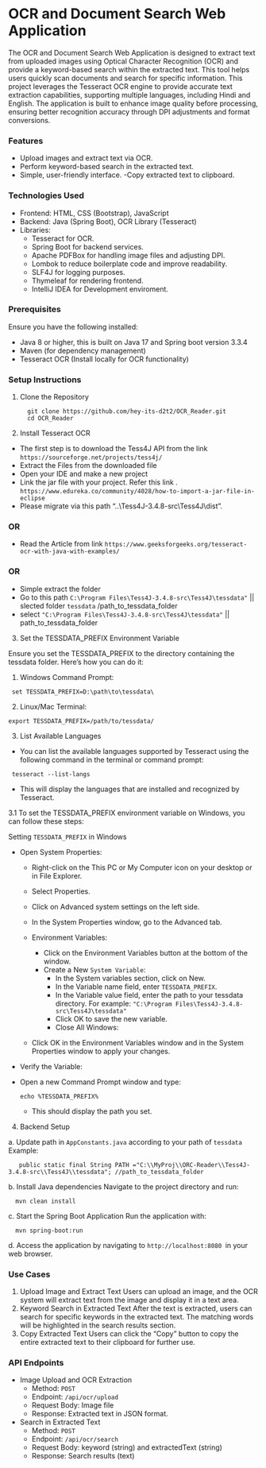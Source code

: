 # OCR and Document Search Web Application
The OCR and Document Search Web Application is designed to extract text from uploaded images using Optical Character Recognition (OCR) and provide a keyword-based search within the extracted text. This tool helps users quickly scan documents and search for specific information. This project leverages the Tesseract OCR engine to provide accurate text extraction capabilities, supporting multiple languages, including Hindi and English. The application is built to enhance image quality before processing, ensuring better recognition accuracy through DPI adjustments and format conversions.

### Features
- Upload images and extract text via OCR.
- Perform keyword-based search in the extracted text.
- Simple, user-friendly interface.
 -Copy extracted text to clipboard.
### Technologies Used
- Frontend: HTML, CSS (Bootstrap), JavaScript
- Backend: Java (Spring Boot), OCR Library (Tesseract)
- Libraries:
  - Tesseract for OCR.
  - Spring Boot for backend services.
  - Apache PDFBox for handling image files and adjusting DPI.
  - Lombok to reduce boilerplate code and improve readability.
  - SLF4J for logging purposes.
  - Thymeleaf for rendering frontend.
  - IntelliJ IDEA for Development enviroment.
### Prerequisites
Ensure you have the following installed:
- Java 8 or higher, this is built on Java 17 and Spring boot version 3.3.4
- Maven (for dependency management)
- Tesseract OCR (Install locally for OCR functionality)

### Setup Instructions

1. Clone the Repository

   ```
     git clone https://github.com/hey-its-d2t2/OCR_Reader.git
     cd OCR_Reader
   ```
2. Install Tesseract OCR
 - The first step is to download the Tess4J API from the link
    ```https://sourceforge.net/projects/tess4j/```
 - Extract the Files from the downloaded file 
 - Open your IDE and make a new project
 - Link the jar file with your project. Refer this link .
    ```https://www.edureka.co/community/4028/how-to-import-a-jar-file-in-eclipse```   
 - Please migrate via this path “..\Tess4J-3.4.8-src\Tess4J\dist”.
 ### OR
  - Read the Article from link
     ````https://www.geeksforgeeks.org/tesseract-ocr-with-java-with-examples/````
 ### OR
  - Simple extract the folder
  - Go to this path ```C:\Program Files\Tess4J-3.4.8-src\Tess4J\tessdata"``` || slected folder `tessdata` /path_to_tessdata_folder
  - select ```"C:\Program Files\Tess4J-3.4.8-src\Tess4J\tessdata"``` || path_to_tessdata_folder

3. Set the TESSDATA_PREFIX Environment Variable
 
 Ensure you set the TESSDATA_PREFIX to the directory containing the tessdata folder. Here’s how you can do it:

 1. Windows Command Prompt:
  ```
   set TESSDATA_PREFIX=D:\path\to\tessdata\
  ```
2. Linux/Mac Terminal:
  ```
  export TESSDATA_PREFIX=/path/to/tessdata/
  ```
3. List Available Languages
 
  - You can list the available languages supported by Tesseract using the following command in the terminal or command prompt:
  ```
   tesseract --list-langs
  ```
 - This will display the languages that are installed and recognized by Tesseract.

3.1  To set the TESSDATA_PREFIX environment variable on Windows, you can follow these steps:

Setting `TESSDATA_PREFIX` in Windows

- Open System Properties:
  - Right-click on the This PC or My Computer icon on your desktop or in File Explorer.
  - Select Properties.
  - Click on Advanced system settings on the left side.
  - In the System Properties window, go to the Advanced tab.
  - Environment Variables:
    - Click on the Environment Variables button at the bottom of the window.
    - Create a New `System Variable`:
      - In the System variables section, click on New.
      - In the Variable name field, enter `TESSDATA_PREFIX`.
      - In the Variable value field, enter the path to your tessdata directory. For example:
       ```"C:\Program Files\Tess4J-3.4.8-src\Tess4J\tessdata"```
      - Click OK to save the new variable.
      - Close All Windows:

  - Click OK in the Environment Variables window and in the System Properties window to apply your changes.
- Verify the Variable:
- Open a new Command Prompt window and type:
  
   ```
   echo %TESSDATA_PREFIX%
   ```
   - This should display the path you set.
      
4. Backend Setup
   
a. Update path in `AppConstants.java` according to your path of `tessdata`
      Example: 
      
       public static final String PATH ="C:\\MyProj\\ORC-Reader\\Tess4J-3.4.8-src\\Tess4J\\tessdata"; //path_to_tessdata_folder
b. Install Java dependencies
  Navigate to the project directory and run:
   ```
     mvn clean install   
  ```
c. Start the Spring Boot Application
 Run the application with:
   ``` 
     mvn spring-boot:run
   ```
d. Access the application by navigating to `http://localhost:8080 `in your web browser.

### Use Cases
1. Upload Image and Extract Text
 Users can upload an image, and the OCR system will extract text from the image and display it in a text area.
2. Keyword Search in Extracted Text
 After the text is extracted, users can search for specific keywords in the extracted text. The matching words will be highlighted in the search results section.
3. Copy Extracted Text
 Users can click the “Copy” button to copy the entire extracted text to their clipboard for further use.
### API Endpoints
- Image Upload and OCR Extraction
   - Method: `POST`
   - Endpoint: `/api/ocr/upload`
   - Request Body: Image file
   - Response: Extracted text in JSON format.
- Search in Extracted Text
   - Method: `POST`
   - Endpoint: `/api/ocr/search`
   - Request Body: keyword (string) and extractedText (string)
   - Response: Search results (text)

 
